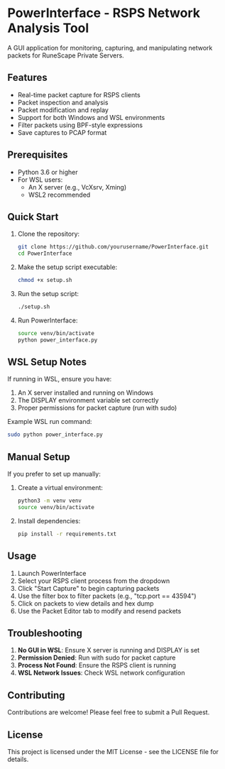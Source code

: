 # PowerInterface - RSPS Network Analysis Tool

A GUI application for monitoring, capturing, and manipulating network packets for RuneScape Private Servers.

## Features

- Real-time packet capture for RSPS clients
- Packet inspection and analysis
- Packet modification and replay
- Support for both Windows and WSL environments
- Filter packets using BPF-style expressions
- Save captures to PCAP format

## Prerequisites

- Python 3.6 or higher
- For WSL users:
  - An X server (e.g., VcXsrv, Xming)
  - WSL2 recommended

## Quick Start

1. Clone the repository:
   ```bash
   git clone https://github.com/yourusername/PowerInterface.git
   cd PowerInterface
   ```

2. Make the setup script executable:
   ```bash
   chmod +x setup.sh
   ```

3. Run the setup script:
   ```bash
   ./setup.sh
   ```

4. Run PowerInterface:
   ```bash
   source venv/bin/activate
   python power_interface.py
   ```

## WSL Setup Notes

If running in WSL, ensure you have:
1. An X server installed and running on Windows
2. The DISPLAY environment variable set correctly
3. Proper permissions for packet capture (run with sudo)

Example WSL run command:
```bash
sudo python power_interface.py
```

## Manual Setup

If you prefer to set up manually:

1. Create a virtual environment:
   ```bash
   python3 -m venv venv
   source venv/bin/activate
   ```

2. Install dependencies:
   ```bash
   pip install -r requirements.txt
   ```

## Usage

1. Launch PowerInterface
2. Select your RSPS client process from the dropdown
3. Click "Start Capture" to begin capturing packets
4. Use the filter box to filter packets (e.g., "tcp.port == 43594")
5. Click on packets to view details and hex dump
6. Use the Packet Editor tab to modify and resend packets

## Troubleshooting

1. **No GUI in WSL**: Ensure X server is running and DISPLAY is set
2. **Permission Denied**: Run with sudo for packet capture
3. **Process Not Found**: Ensure the RSPS client is running
4. **WSL Network Issues**: Check WSL network configuration

## Contributing

Contributions are welcome! Please feel free to submit a Pull Request.

## License

This project is licensed under the MIT License - see the LICENSE file for details.